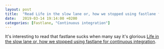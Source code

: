 ```yaml
---
layout: post
title:  "Read Life in the slow lane or, how we stopped using fastlane for continuous integration"
date:   2019-03-14 19:14:00 +0200
categories: [Fastlane, "Continuous integration"]
---
```

It's interesting to read that fastlane sucks when many say it's glorious [Life in the slow lane or, how we stopped using fastlane for continuous integration](https://silverhammermba.github.io/blog/2019/03/12/slowlane).
